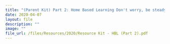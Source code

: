 ```yaml
---
title: "(Parent Kit) Part 2: Home Based Learning Don't worry, be steady!"
date: 2020-04-07
layout: file
description: ""
image: ""
file_url: /files/Resources/2020/Resource Kit - HBL (Part 2).pdf
---
```

